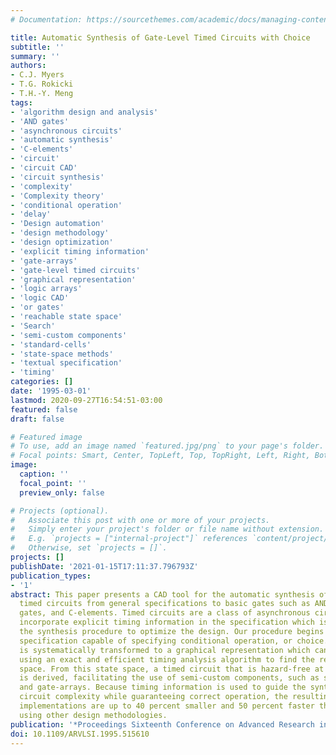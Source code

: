 ```yaml
---
# Documentation: https://sourcethemes.com/academic/docs/managing-content/

title: Automatic Synthesis of Gate-Level Timed Circuits with Choice
subtitle: ''
summary: ''
authors:
- C.J. Myers
- T.G. Rokicki
- T.H.-Y. Meng
tags:
- 'algorithm design and analysis'
- 'AND gates'
- 'asynchronous circuits'
- 'automatic synthesis'
- 'C-elements'
- 'circuit'
- 'circuit CAD'
- 'circuit synthesis'
- 'complexity'
- 'Complexity theory'
- 'conditional operation'
- 'delay'
- 'Design automation'
- 'design methodology'
- 'design optimization'
- 'explicit timing information'
- 'gate-arrays'
- 'gate-level timed circuits'
- 'graphical representation'
- 'logic arrays'
- 'logic CAD'
- 'or gates'
- 'reachable state space'
- 'Search'
- 'semi-custom components'
- 'standard-cells'
- 'state-space methods'
- 'textual specification'
- 'timing'
categories: []
date: '1995-03-01'
lastmod: 2020-09-27T16:54:51-03:00
featured: false
draft: false

# Featured image
# To use, add an image named `featured.jpg/png` to your page's folder.
# Focal points: Smart, Center, TopLeft, Top, TopRight, Left, Right, BottomLeft, Bottom, BottomRight.
image:
  caption: ''
  focal_point: ''
  preview_only: false

# Projects (optional).
#   Associate this post with one or more of your projects.
#   Simply enter your project's folder or file name without extension.
#   E.g. `projects = ["internal-project"]` references `content/project/deep-learning/index.md`.
#   Otherwise, set `projects = []`.
projects: []
publishDate: '2021-01-15T17:11:37.796793Z'
publication_types:
- '1'
abstract: This paper presents a CAD tool for the automatic synthesis of gate-level
  timed circuits from general specifications to basic gates such as AND gates, OR
  gates, and C-elements. Timed circuits are a class of asynchronous circuits that
  incorporate explicit timing information in the specification which is used throughout
  the synthesis procedure to optimize the design. Our procedure begins with a textual
  specification capable of specifying conditional operation, or choice. This specification
  is systematically transformed to a graphical representation which can be analyzed
  using an exact and efficient timing analysis algorithm to find the reachable stale
  space. From this state space, a timed circuit that is hazard-free at the gate-level
  is derived, facilitating the use of semi-custom components, such as standard-cells
  and gate-arrays. Because timing information is used to guide the synthesis to reduce
  circuit complexity while guaranteeing correct operation, the resulting timed circuit
  implementations are up to 40 percent smaller and 50 percent faster than those produced
  using other design methodologies.
publication: '*Proceedings Sixteenth Conference on Advanced Research in VLSI*'
doi: 10.1109/ARVLSI.1995.515610
---
```

